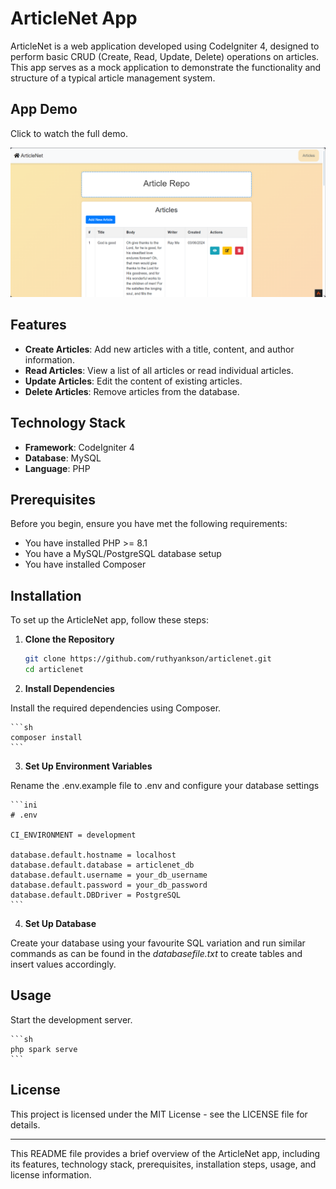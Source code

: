 # ArticleNet App

ArticleNet is a web application developed using CodeIgniter 4, designed to perform basic CRUD (Create, Read, Update, Delete) operations on articles. This app serves as a mock application to demonstrate the functionality and structure of a typical article management system.

## App Demo

Click to watch the full demo.

[![ArticleNet Demo](media/artn1.png)](https://youtu.be/wBsG0sF6PsM)


## Features

- **Create Articles**: Add new articles with a title, content, and author information.
- **Read Articles**: View a list of all articles or read individual articles.
- **Update Articles**: Edit the content of existing articles.
- **Delete Articles**: Remove articles from the database.

## Technology Stack

- **Framework**: CodeIgniter 4
- **Database**: MySQL
- **Language**: PHP

## Prerequisites

Before you begin, ensure you have met the following requirements:

- You have installed PHP >= 8.1
- You have a MySQL/PostgreSQL database setup
- You have installed Composer

## Installation

To set up the ArticleNet app, follow these steps:

1. **Clone the Repository**

    ```sh
    git clone https://github.com/ruthyankson/articlenet.git
    cd articlenet
    ```

2. **Install Dependencies**

Install the required dependencies using Composer.

    ```sh
    composer install
    ```

3.  **Set Up Environment Variables**

Rename the .env.example file to .env and configure your database settings

    ```ini
    # .env

    CI_ENVIRONMENT = development

    database.default.hostname = localhost
    database.default.database = articlenet_db
    database.default.username = your_db_username
    database.default.password = your_db_password
    database.default.DBDriver = PostgreSQL
    ```

4. **Set Up Database**

Create your database using your favourite SQL variation and run similar commands as can be found in the *databasefile.txt* to create tables and insert values accordingly.

## Usage

Start the development server.

    ```sh
    php spark serve
    ```

## License

This project is licensed under the MIT License - see the LICENSE file for details.

<hr>

This README file provides a brief overview of the ArticleNet app, including its features, technology stack, prerequisites, installation steps, usage, and license information.
